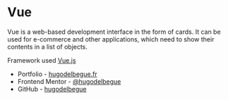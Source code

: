# Vue

Vue is a web-based development interface in the form of cards.
It can be used for e-commerce and other applications, which need to show their contents in a list of objects.

Framework used [Vue.js](https://vuejs.org/)

- Portfolio - [hugodelbegue.fr](https://hugodelbegue.fr/)
- Frontend Mentor - [@hugodelbegue](https://www.frontendmentor.io/profile/HUGODELBEGUE)
- GitHub - [hugodelbegue](https://github.com/hugodelbegue)
